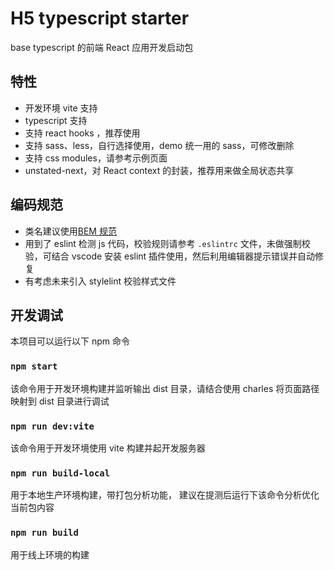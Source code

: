 # H5 typescript starter

base typescript 的前端 React 应用开发启动包

## 特性

- 开发环境 vite 支持
- typescript 支持
- 支持 react hooks ，推荐使用
- 支持 sass、less，自行选择使用，demo 统一用的 sass，可修改删除
- 支持 css modules，请参考示例页面
- unstated-next，对 React context 的封装，推荐用来做全局状态共享

## 编码规范

- 类名建议使用[BEM 规范](https://github.com/Tencent/tmt-workflow/wiki/%E2%92%9B-%5B%E8%A7%84%E8%8C%83%5D--CSS-BEM-%E4%B9%A6%E5%86%99%E8%A7%84%E8%8C%83)
- 用到了 eslint 检测 js 代码，校验规则请参考 `.eslintrc` 文件，未做强制校验，可结合 vscode 安装 eslint 插件使用，然后利用编辑器提示错误并自动修复
- 有考虑未来引入 stylelint 校验样式文件

## 开发调试

本项目可以运行以下 npm 命令

### `npm start`

该命令用于开发环境构建并监听输出 dist 目录，请结合使用 charles 将页面路径映射到 dist 目录进行调试

### `npm run dev:vite`

该命令用于开发环境使用 vite 构建并起开发服务器

### `npm run build-local`

用于本地生产环境构建，带打包分析功能， 建议在提测后运行下该命令分析优化当前包内容

### `npm run build`

用于线上环境的构建
